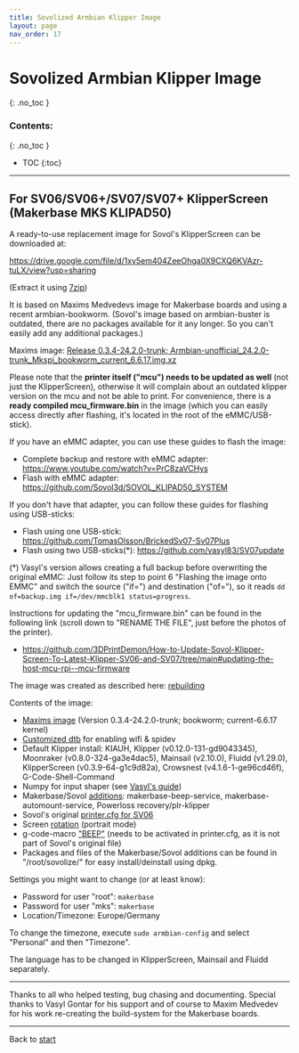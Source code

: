 ```yaml
---
title: Sovolized Armbian Klipper Image
layout: page
nav_order: 17
---
```

# Sovolized Armbian Klipper Image
{: .no_toc }
### Contents:
{: .no_toc }
- TOC
{:toc}
----

## For SV06/SV06+/SV07/SV07+ KlipperScreen (Makerbase MKS KLIPAD50)

A ready-to-use replacement image for Sovol's KlipperScreen can be downloaded at:  
    
<https://drive.google.com/file/d/1xy5em404ZeeOhga0X9CXQ6KVAzr-tuLX/view?usp=sharing>
    
(Extract it using [7zip](https://www.7-zip.org/))

It is based on Maxims Medvedevs image for Makerbase boards and using a recent armbian-bookworm.
(Sovol's image based on armbian-buster is outdated, there are no packages available for it any longer. So you can't easily add any additional packages.)  
    
Maxims image: [Release 0.3.4-24.2.0-trunk; Armbian-unofficial_24.2.0-trunk_Mkspi_bookworm_current_6.6.17.img.xz](https://github.com/redrathnure/armbian-mkspi/releases)


Please note that the **printer itself ("mcu") needs to be updated as well** (not just the KlipperScreen), otherwise it will complain about an outdated klipper version on the mcu and not be able to print.
For convenience, there is a **ready compiled mcu_firmware.bin** in the image (which you can easily access directly after flashing, it's located in the root of the eMMC/USB-stick).


If you have an eMMC adapter, you can use these guides to flash the image:
  * Complete backup and restore with eMMC adapter: <https://www.youtube.com/watch?v=PrC8zaVCHys>
  * Flash with eMMC adapter: <https://github.com/Sovol3d/SOVOL_KLIPAD50_SYSTEM>

If you don't have that adapter, you can follow these guides for flashing using USB-sticks:
  * Flash using one USB-stick: <https://github.com/TomasOlsson/BrickedSv07-Sv07Plus>
  * Flash using two USB-sticks(\*): <https://github.com/vasyl83/SV07update>

(\*) Vasyl's version allows creating a full backup before overwriting the original eMMC:
Just follow its step to point 6 "Flashing the image onto EMMC" and switch the source ("if=") and destination ("of="),
so it reads `dd of=backup.img if=/dev/mmcblk1 status=progress`.


Instructions for updating the "mcu_firmware.bin" can be found in the following link (scroll down to "RENAME THE FILE", just before the photos of the printer).
  * <https://github.com/3DPrintDemon/How-to-Update-Sovol-Klipper-Screen-To-Latest-Klipper-SV06-and-SV07/tree/main#updating-the-host-mcu-rpi--mcu-firmware>


The image was created as described here: [rebuilding](rebuilding.html)  
    
Contents of the image:
  * [Maxims image](https://github.com/redrathnure/armbian-mkspi/releases) (Version 0.3.4-24.2.0-trunk; bookworm; current-6.6.17 kernel)
  * [Customized dtb](files/rk3328-roc-cc.dtb) for enabling wifi & spidev
  * Default Klipper install: KIAUH, Klipper (v0.12.0-131-gd9043345), Moonraker (v0.8.0-324-ga3e4dac5), Mainsail (v2.10.0), Fluidd (v1.29.0), KlipperScreen (v0.3.9-64-g1c9d82a), Crowsnest (v4.1.6-1-ge96cd46f), G-Code-Shell-Command
  * Numpy for input shaper (see [Vasyl's guide](https://github.com/vasyl83/SV07update#15-accelerometer-input-shaper))
  * Makerbase/Sovol [additions](sovol_mods#services): makerbase-beep-service, makerbase-automount-service, Powerloss recovery/plr-klipper
  * Sovol's original [printer.cfg for SV06](https://github.com/Sovol3d/SOVOL_KLIPAD50_SYSTEM/blob/main/klipper_configuration/SV06/printer.cfg)
  * Screen [rotation](screen#rotation) (portrait mode)
  * g-code-macro ["BEEP"](beeper) (needs to be activated in printer.cfg, as it is not part of Sovol's original file)
  * Packages and files of the Makerbase/Sovol additions can be found in "/root/sovolize/" for easy install/deinstall using dpkg.


Settings you might want to change (or at least know):
  * Password for user "root": `makerbase`
  * Password for user "mks": `makerbase`
  * Location/Timezone: Europe/Germany

To change the timezone, execute `sudo armbian-config` and select "Personal" and then "Timezone".

The language has to be changed in KlipperScreen, Mainsail and Fluidd separately.

----

Thanks to all who helped testing, bug chasing and documenting.
Special thanks to Vasyl Gontar for his support and of course to Maxim Medvedev for his work re-creating the build-system for the Makerbase boards.

----
Back to [start](index.html)
